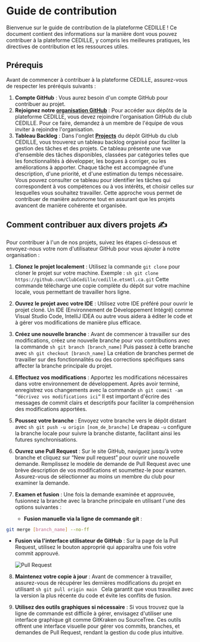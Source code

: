 # Guide de contribution

Bienvenue sur le guide de contribution de la plateforme CEDILLE ! Ce document
contient des informations sur la manière dont vous pouvez contribuer à la
plateforme CEDILLE, y compris les meilleures pratiques, les directives de
contribution et les ressources utiles.

## Prérequis

Avant de commencer à contribuer à la plateforme CEDILLE, assurez-vous de
respecter les préréquis suivants :

1. **Compte GitHub** : Vous aurez besoin d'un compte GitHub pour contribuer au
   projet.
2. **Rejoignez notre [organisation GitHub](https://github.com/clubcedille/)** :
   Pour accéder aux dépôts de la plateforme CEDILLE, vous devez rejoindre
   l'organisation GitHub du club CEDILLE. Pour ce faire, demandez à un membre de
   l'équipe de vous inviter à rejoindre l'organisation.
3. **Tableau Backlog** : Dans l'onglet
   [**Projects**](https://github.com/orgs/ClubCedille/projects) du dépôt GitHub
   du club CEDILLE, vous trouverez un tableau backlog organisé pour faciliter la
   gestion des tâches et des projets. Ce tableau présente une vue d'ensemble des
   tâches disponibles, classées par catégories telles que les fonctionnalités à
   développer, les bogues à corriger, ou les améliorations à apporter. Chaque
   tâche est accompagnée d'une description, d'une priorité, et d'une estimation
   du temps nécessaire. Vous pouvez consulter ce tableau pour identifier les
   tâches qui correspondent à vos compétences ou à vos intérêts, et choisir
   celles sur lesquelles vous souhaitez travailler. Cette approche vous permet
   de contribuer de manière autonome tout en assurant que les projets avancent
   de manière cohérente et organisée.

## Comment contribuer aux divers projets ✍️

Pour contribuer à l'un de nos projets, suivez les étapes ci-dessous et
envoyez-nous votre nom d'utilisateur GitHub pour vous ajouter à notre
organisation :

1. **Clonez le projet localement** : Utilisez la commande `git clone` pour
   cloner le projet sur votre machine. Exemple :
   `sh git clone https://github.com/ClubCedille/cedille.etsmtl.ca.git` Cette
   commande télécharge une copie complète du dépôt sur votre machine locale,
   vous permettant de travailler hors ligne.

2. **Ouvrez le projet avec votre IDE** : Utilisez votre IDE préféré pour ouvrir
   le projet cloné. Un IDE (Environnement de Développement Intégré) comme Visual
   Studio Code, IntelliJ IDEA ou autre vous aidera à éditer le code et à gérer
   vos modifications de manière plus efficace.

3. **Créez une nouvelle branche** : Avant de commencer à travailler sur des
   modifications, créez une nouvelle branche pour vos contributions avec la
   commande `sh git branch [branch_name]` Puis passez à cette branche avec
   `sh git checkout [branch_name]` La création de branches permet de travailler
   sur des fonctionnalités ou des corrections spécifiques sans affecter la
   branche principale du projet.

4. **Effectuez vos modifications** : Apportez les modifications nécessaires dans
   votre environnement de développement. Après avoir terminé, enregistrez vos
   changements avec la commande
   `sh git commit -am “décrivez vos modifications ici”` Il est important
   d'écrire des messages de commit clairs et descriptifs pour faciliter la
   compréhension des modifications apportées.

5. **Poussez votre branche** : Envoyez votre branche vers le dépôt distant avec
   `sh git push -u origin [nom_de_branche]` Le drapeau `-u` configure la
   branche locale pour suivre la branche distante, facilitant ainsi les futures
   synchronisations.

6. **Ouvrez une Pull Request** : Sur le site GitHub, naviguez jusqu’à votre
   branche et cliquez sur “New pull request” pour ouvrir une nouvelle demande.
   Remplissez le modèle de demande de Pull Request avec une brève description de
   vos modifications et soumettez-le pour examen. Assurez-vous de sélectionner
   au moins un membre du club pour examiner la demande.

7. **Examen et fusion** : Une fois la demande examinée et approuvée, fusionnez
   la branche avec la branche principale en utilisant l'une des options
   suivantes :
   - **Fusion manuelle via la ligne de commande git** :

```sh
git merge [branch_name] --no-ff
```
   - **Fusion via l'interface utilisateur de GitHub** : Sur la page de la Pull
     Request, utilisez le bouton approprié qui apparaîtra une fois votre commit
     approuvé.

     ![Pull Request](img/pullRequest.png)

8. **Maintenez votre copie à jour** : Avant de commencer à travailler,
   assurez-vous de récupérer les dernières modifications du projet en utilisant
   `sh git pull origin main ` Cela garantit que vous travaillez avec la version
   la plus récente du code et évite les conflits de fusion.

9. **Utilisez des outils graphiques si nécessaire** : Si vous trouvez que la
   ligne de commande est difficile à gérer, envisagez d'utiliser une interface
   graphique git comme GitKraken ou SourceTree. Ces outils offrent une interface
   visuelle pour gérer vos commits, branches, et demandes de Pull Request,
   rendant la gestion du code plus intuitive.
